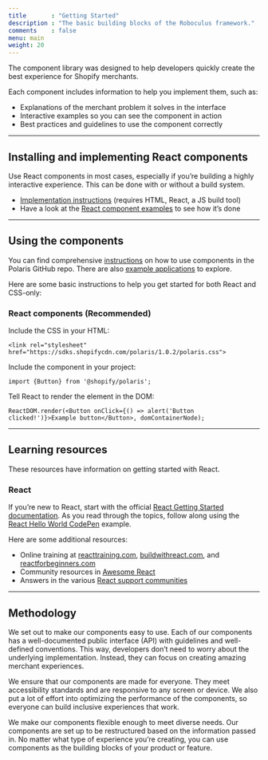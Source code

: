 ```yaml
---
title       : "Getting Started"
description : "The basic building blocks of the Roboculus framework."
comments    : false
menu: main
weight: 20
---
```


The component library was designed to help developers quickly create the best experience for Shopify merchants.

Each component includes information to help you implement them, such as:

*   Explanations of the merchant problem it solves in the interface
*   Interactive examples so you can see the component in action
*   Best practices and guidelines to use the component correctly

***

## Installing and implementing React components

Use React components in most cases, especially if you’re building a highly interactive experience. This can be done with or without a build system.

*   [Implementation instructions](https://github.com/Shopify/polaris) (requires HTML, React, a JS build tool)
*   Have a look at the [React component examples](https://github.com/Shopify/polaris/tree/master/examples) to see how it’s done

***

## Using the components

You can find comprehensive [instructions](https://github.com/Shopify/polaris) on how to use components in the Polaris GitHub repo. There are also [example applications](https://github.com/Shopify/polaris/tree/master/examples) to explore.

Here are some basic instructions to help you get started for both React and CSS-only:

### React components (Recommended)

Include the CSS in your HTML:

    <link rel="stylesheet" href="https://sdks.shopifycdn.com/polaris/1.0.2/polaris.css">

Include the component in your project:

    import {Button} from '@shopify/polaris';

Tell React to render the element in the DOM:

    ReactDOM.render(<Button onClick={() => alert('Button clicked!')}>Example button</Button>, domContainerNode);

***

## Learning resources

These resources have information on getting started with React.

### React

If you’re new to React, start with the official [React Getting Started documentation](https://facebook.github.io/react/docs/hello-world.html). As you read through the topics, follow along using the [React Hello World CodePen](http://codepen.io/gaearon/pen/ZpvBNJ?editors=0010) example.

Here are some additional resources:

*   Online training at [reacttraining.com](https://reacttraining.com/), [buildwithreact.com](http://buildwithreact.com), and [reactforbeginners.com](https://reactforbeginners.com)
*   Community resources in [Awesome React](https://github.com/enaqx/awesome-react)
*   Answers in the various [React support communities](https://facebook.github.io/react/community/support.html)

***

## Methodology

We set out to make our components easy to use. Each of our components has a well-documented public interface (API) with guidelines and well-defined conventions. This way, developers don’t need to worry about the underlying implementation. Instead, they can focus on creating amazing merchant experiences.

We ensure that our components are made for everyone. They meet accessibility standards and are responsive to any screen or device. We also put a lot of effort into optimizing the performance of the components, so everyone can build inclusive experiences that work.

We make our components flexible enough to meet diverse needs. Our components are set up to be restructured based on the information passed in. No matter what type of experience you’re creating, you can use components as the building blocks of your product or feature.

